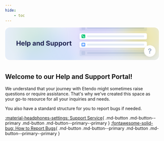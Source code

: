 ```yaml
---
hide:
    - toc
---
```

![help-and-support.png](../assets/help-and-support/overview/help-and-support.png)

# 
## Welcome to our Help and Support Portal!

We understand that your journey with Etendo might sometimes raise questions or require assistance. That's why we've created this space as your go-to resource for all your inquiries and needs.

You also have a standard structure for you to report bugs if needed.

[:material-headphones-settings: Support Service](../help-and-support/support-service.md){ .md-button .md-button--primary .md-button .md-button--primary--primary }
[:fontawesome-solid-bug: How to Report Bugs](../help-and-support/how-to-report-bugs.md){ .md-button .md-button--primary .md-button .md-button--primary--primary }
